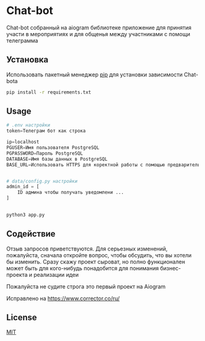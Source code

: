 # Chat-bot

Chat-bot собранный на aiogram библиотеке приложение для принятия участи в мероприятиях
и для общенья между участниками с помощи телеграмма 
 

## Установка

Использовать пакетный менеджер [pip](https://pip.pypa.io/en/stable/) для установки зависимости Chat-bota

 

```bash
pip install -r requirements.txt
```

## Usage

```python
# .env настройки
token=Телеграм бот как строка

ip=localhost
PGUSER=Имя пользователя PostgreSQL
PGPASSWORD=Пароль PostgreSQL
DATABASE=Имя базы данных в PostgreSQL
BASE_URL=Использовать HTTPS для коректной работы с помощью предварительного просмотра списка inlinbot


# data/config.py настройки
admin_id = [
    ID админа чтобы получать уведомлени ...
]
 
```

```bash
python3 app.py
```

## Содействие

Отзыв запросов приветствуются. Для серьезных изменений, пожалуйста, 
сначала откройте вопрос, чтобы обсудить, что вы хотели бы изменить. 
Сразу скажу проект сыроват, но полно функционален может быть для кого-нибудь понадобится для понимания бизнес-проекта и реализации идеи

Пожалуйста не судите строга это первый проект на Aiogram


Исправлено на https://www.corrector.co/ru/

## License

[MIT](https://choosealicense.com/licenses/mit/)